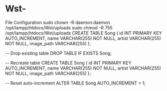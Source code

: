 # Wst-
File Configuration
sudo chown -R daemon:daemon /opt/lampp/htdocs/Wst/uploads
sudo chmod -R 755 /opt/lampp/htdocs/Wst/uploads
CREATE TABLE Song (
    id INT PRIMARY KEY AUTO_INCREMENT,
    name VARCHAR(255) NOT NULL,
    artist VARCHAR(255) NOT NULL,
    image_path VARCHAR(255)
);

-- Drop existing table
DROP TABLE IF EXISTS Song;

-- Recreate table
CREATE TABLE Song (
    id INT PRIMARY KEY AUTO_INCREMENT,
    name VARCHAR(255) NOT NULL,
    artist VARCHAR(255) NOT NULL,
    image_path VARCHAR(255)
);

-- Reset auto-increment
ALTER TABLE Song AUTO_INCREMENT = 1;